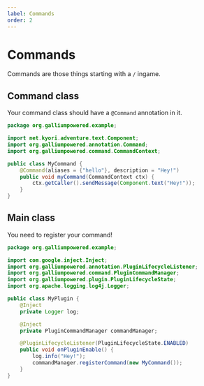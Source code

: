 ```yaml
---
label: Commands
order: 2
---
```


# Commands
Commands are those things starting with a `/` ingame.

## Command class
Your command class should have a `@Command` annotation in it.
```java
package org.galliumpowered.example;

import net.kyori.adventure.text.Component;
import org.galliumpowered.annotation.Command;
import org.galliumpowered.command.CommandContext;

public class MyCommand {
    @Command(aliases = {"hello"}, description = "Hey!")
    public void myCommand(CommandContext ctx) {
        ctx.getCaller().sendMessage(Component.text("Hey!"));
    }
}
```
## Main class
You need to register your command!
```java
package org.galliumpowered.example;

import com.google.inject.Inject;
import org.galliumpowered.annotation.PluginLifecycleListener;
import org.galliumpowered.command.PluginCommandManager;
import org.galliumpowered.plugin.PluginLifecycleState;
import org.apache.logging.log4j.Logger;

public class MyPlugin {
    @Inject
    private Logger log;

    @Inject
    private PluginCommandManager commandManager;

    @PluginLifecycleListener(PluginLifecycleState.ENABLED)
    public void onPluginEnable() {
        log.info("Hey!");
        commandManager.registerCommand(new MyCommand());
    }
}
```
